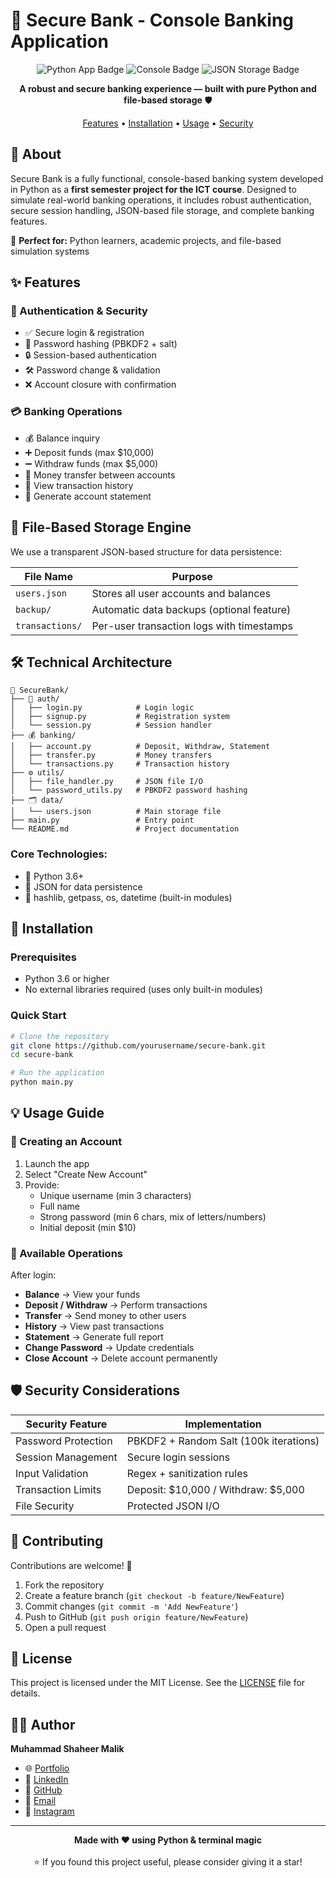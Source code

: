 # 🏦 Secure Bank - Console Banking Application

<div align="center">
  <img src="https://img.shields.io/badge/Python_App-FFD43B?style=for-the-badge&logo=python&logoColor=blue" alt="Python App Badge"/>
  <img src="https://img.shields.io/badge/Console_App-000000?style=for-the-badge&logo=windows-terminal&logoColor=white" alt="Console Badge"/>
  <img src="https://img.shields.io/badge/JSON_Storage-4A90E2?style=for-the-badge&logo=json&logoColor=white" alt="JSON Storage Badge"/>
  
  **A robust and secure banking experience — built with pure Python and file-based storage** 🛡️
  
  [Features](#-features) • [Installation](#-installation) • [Usage](#-usage-guide) • [Security](#️-security-considerations)
</div>

## 🚀 About

Secure Bank is a fully functional, console-based banking system developed in Python as a **first semester project for the ICT course**. Designed to simulate real-world banking operations, it includes robust authentication, secure session handling, JSON-based file storage, and complete banking features.

🎯 **Perfect for:** Python learners, academic projects, and file-based simulation systems

## ✨ Features

### 🔐 Authentication & Security
- ✅ Secure login & registration
- 🔑 Password hashing (PBKDF2 + salt)
- 🔒 Session-based authentication
- 🛠️ Password change & validation
- ❌ Account closure with confirmation

### 💳 Banking Operations
- 💰 Balance inquiry
- ➕ Deposit funds (max $10,000)
- ➖ Withdraw funds (max $5,000)
- 🔁 Money transfer between accounts
- 📜 View transaction history
- 📄 Generate account statement

## 🧠 File-Based Storage Engine

We use a transparent JSON-based structure for data persistence:

| File Name | Purpose |
|-----------|---------|
| `users.json` | Stores all user accounts and balances |
| `backup/` | Automatic data backups (optional feature) |
| `transactions/` | Per-user transaction logs with timestamps |

## 🛠️ Technical Architecture

```
📁 SecureBank/
├── 🔐 auth/
│   ├── login.py            # Login logic
│   ├── signup.py           # Registration system
│   └── session.py          # Session handler
├── 💰 banking/
│   ├── account.py          # Deposit, Withdraw, Statement
│   ├── transfer.py         # Money transfers
│   └── transactions.py     # Transaction history
├── ⚙️ utils/
│   ├── file_handler.py     # JSON file I/O
│   └── password_utils.py   # PBKDF2 password hashing
├── 🗂️ data/
│   └── users.json          # Main storage file
├── main.py                 # Entry point
└── README.md               # Project documentation
```

### Core Technologies:
- 🐍 Python 3.6+
- 📄 JSON for data persistence
- 🔐 hashlib, getpass, os, datetime (built-in modules)

## 🚀 Installation

### Prerequisites
- Python 3.6 or higher
- No external libraries required (uses only built-in modules)

### Quick Start
```bash
# Clone the repository
git clone https://github.com/yourusername/secure-bank.git
cd secure-bank

# Run the application
python main.py
```

## 💡 Usage Guide

### 👤 Creating an Account
1. Launch the app
2. Select "Create New Account"
3. Provide:
   - Unique username (min 3 characters)
   - Full name
   - Strong password (min 6 chars, mix of letters/numbers)
   - Initial deposit (min $10)

### 🏦 Available Operations
After login:
- **Balance** → View your funds
- **Deposit / Withdraw** → Perform transactions
- **Transfer** → Send money to other users
- **History** → View past transactions
- **Statement** → Generate full report
- **Change Password** → Update credentials
- **Close Account** → Delete account permanently

## 🛡️ Security Considerations

| Security Feature | Implementation |
|------------------|----------------|
| Password Protection | PBKDF2 + Random Salt (100k iterations) |
| Session Management | Secure login sessions |
| Input Validation | Regex + sanitization rules |
| Transaction Limits | Deposit: $10,000 / Withdraw: $5,000 |
| File Security | Protected JSON I/O |

## 🤝 Contributing

Contributions are welcome! 🚀

1. Fork the repository
2. Create a feature branch (`git checkout -b feature/NewFeature`)
3. Commit changes (`git commit -m 'Add NewFeature'`)
4. Push to GitHub (`git push origin feature/NewFeature`)
5. Open a pull request

## 📜 License

This project is licensed under the MIT License. See the [LICENSE](LICENSE) file for details.

## 👨‍💻 Author

**Muhammad Shaheer Malik**

- 🌐 [Portfolio](https://shaheer-portfolio-omega.vercel.app/)
- 💼 [LinkedIn](https://linkedin.com/in/malik-shaheer03)
- 🐙 [GitHub](https://github.com/malik-shaheer03)
- 📧 [Email](mailto:shaheermalik03@gmail.com)
- 📸 [Instagram](https://instagram.com/malik_shaheer03)

---

<div align="center">
  <strong>Made with ❤️ using Python & terminal magic</strong>
  <br><br>
  ⭐ If you found this project useful, please consider giving it a star!
</div>
